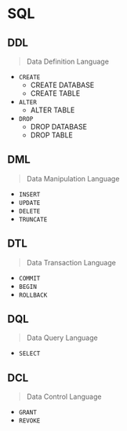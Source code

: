 # SQL

## DDL
> Data Definition Language
- `CREATE`
  - CREATE DATABASE
  - CREATE TABLE
- `ALTER`
  - ALTER TABLE
- `DROP`
  - DROP DATABASE
  - DROP TABLE


## DML
> Data Manipulation Language
- `INSERT`
- `UPDATE`
- `DELETE`
- `TRUNCATE`


## DTL
> Data Transaction Language
- `COMMIT`
- `BEGIN`
- `ROLLBACK`
  

## DQL
> Data Query Language
- `SELECT`


## DCL
> Data Control Language
- `GRANT`
- `REVOKE`


